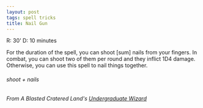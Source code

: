 ```yaml
---
layout: post
tags: spell tricks
title: Nail Gun
---
```

R: 30'  D: 10 minutes

For the duration of the spell, you can shoot [sum] nails from your fingers. In combat, you can shoot two of them per round and they inflict 1D4 damage. Otherwise, you can use this spell to nail things together.

###### shoot + nails
###### From A Blasted Cratered Land's [Undergraduate Wizard](https://crateredland.blogspot.com/2021/06/wizard-colleges-imply-wizard.html)
